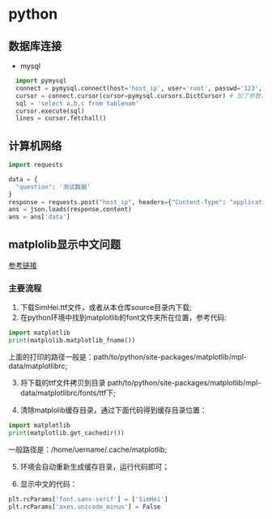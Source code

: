 # python
## 数据库连接
- mysql
``` python
  import pymysql
  connect = pymysql.connect(host='host_ip', user='root', passwd='123', database='datasename')
  cursor = connect.cursor(cursor=pymysql.cursors.DictCursor) # 加了参数，每行数据以字典形式返回
  sql = 'select a,b,c from tablenam'
  cursor.execute(sql)
  lines = cursor.fetchall()
```

## 计算机网络
``` python
import requests

data = {
  "question": '测试数据'
}
response = requests.post("host_ip", headers={"Content-Type": "application/json"}, json=data)
ans = json.loads(response.content)
ans = ans['data']
```

## matplolib显示中文问题
[参考链接](https://blog.csdn.net/Afison/article/details/134840997)
### 主要流程
1. 下载SimHei.ttf文件，或者从本仓库source目录内下载;
2. 在python环境中找到matplotlib的font文件夹所在位置，参考代码:
``` python
import matplotlib
print(matplolib.matplotlib_fname())
```
上面的打印的路径一般是：path/to/python/site-packages/matplotlib/mpl-data/matplotlibrc;

3. 将下载的ttf文件拷贝到目录 path/to/python/site-packages/matplotlib/mpl-data/matplotlibrc/fonts/ttf下;

4. 清除matplolib缓存目录，通过下面代码得到缓存目录位置：
``` python
import matplotlib
print(matplotlib.get_cachedir())
```
一般路径是：/home/uername/.cache/matplotlib;

5. 环境会自动重新生成缓存目录，运行代码即可；

6. 显示中文的代码：
``` python
plt.rcParams['font.sans-serif'] = ['SimHei']
plt.rcParams['axes.unicode_minus'] = False
```
